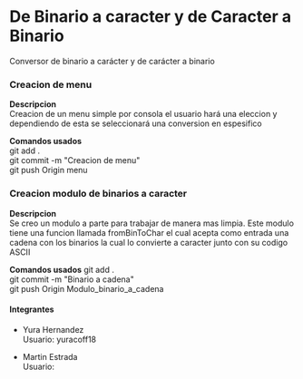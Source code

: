 # De Binario a caracter y de Caracter a Binario
Conversor de binario a carácter y de carácter a binario


### Creacion de menu

**Descripcion**  
Creacion de un menu simple por consola
el usuario hará una eleccion y dependiendo de esta se
seleccionará una conversion en espesifico

**Comandos usados**  
git add .  
git commit -m "Creacion de menu"  
git push Origin menu

### Creacion modulo de binarios a caracter

**Descripcion**  
Se creo un modulo a parte para trabajar de manera mas limpia. Este modulo tiene una funcion llamada fromBinToChar el cual acepta como entrada una cadena con los binarios la cual lo convierte a caracter junto con su codigo ASCII

**Comandos usados**
git add .  
git commit -m "Binario a cadena"  
git push Origin Modulo_binario_a_cadena  

#### Integrantes

- Yura Hernandez  
Usuario: yuracoff18

- Martin Estrada  
Usuario: 